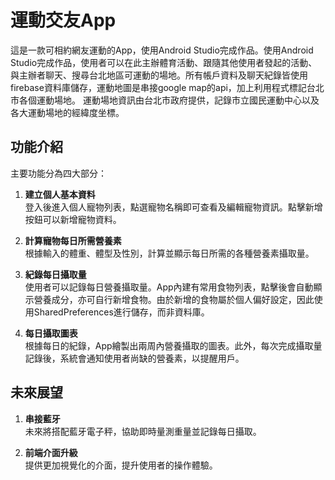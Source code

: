# 運動交友App

這是一款可相約網友運動的App，使用Android Studio完成作品。使用Android Studio完成作品，使用者可以在此主辦體育活動、跟隨其他使用者發起的活動、與主辦者聊天、搜尋台北地區可運動的場地。所有帳戶資料及聊天紀錄皆使用firebase資料庫儲存，運動地圖是串接google map的api，加上利用程式標記台北市各個運動場地。
運動場地資訊由台北市政府提供，記錄市立國民運動中心以及各大運動場地的經緯度坐標。

## 功能介紹

主要功能分為四大部分：

1. **建立個人基本資料**  
   登入後進入個人寵物列表，點選寵物名稱即可查看及編輯寵物資訊。點擊新增按鈕可以新增寵物資料。

2. **計算寵物每日所需營養素**  
   根據輸入的體重、體型及性別，計算並顯示每日所需的各種營養素攝取量。

3. **紀錄每日攝取量**  
   使用者可以記錄每日營養攝取量。App內建有常用食物列表，點擊後會自動顯示營養成分，亦可自行新增食物。由於新增的食物屬於個人偏好設定，因此使用SharedPreferences進行儲存，而非資料庫。

4. **每日攝取圖表**  
   根據每日的紀錄，App繪製出兩周內營養攝取的圖表。此外，每次完成攝取量記錄後，系統會通知使用者尚缺的營養素，以提醒用戶。

## 未來展望

1. **串接藍牙**  
   未來將搭配藍牙電子秤，協助即時量測重量並記錄每日攝取。

2. **前端介面升級**  
   提供更加視覺化的介面，提升使用者的操作體驗。
